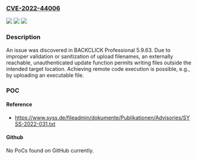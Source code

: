 ### [CVE-2022-44006](https://cve.mitre.org/cgi-bin/cvename.cgi?name=CVE-2022-44006)
![](https://img.shields.io/static/v1?label=Product&message=n%2Fa&color=blue)
![](https://img.shields.io/static/v1?label=Version&message=n%2Fa&color=blue)
![](https://img.shields.io/static/v1?label=Vulnerability&message=n%2Fa&color=brighgreen)

### Description

An issue was discovered in BACKCLICK Professional 5.9.63. Due to improper validation or sanitization of upload filenames, an externally reachable, unauthenticated update function permits writing files outside the intended target location. Achieving remote code execution is possible, e.g., by uploading an executable file.

### POC

#### Reference
- https://www.syss.de/fileadmin/dokumente/Publikationen/Advisories/SYSS-2022-031.txt

#### Github
No PoCs found on GitHub currently.

